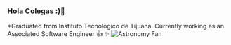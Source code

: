 ### Hola Colegas :)👋
*Graduated from Instituto Tecnologico de Tijuana. Currently working as an Associated Software Engineer :+1: :sparkles:
![Astronomy Fan](https://i.pinimg.com/originals/21/44/d0/2144d02e5d01b2260fe05c91e9d8ee43.jpg)
<!--
**DanielMb17/DanielMb17** is a ✨ _special_ ✨ repository because its `README.md` (this file) appears on your GitHub profile.



-->
